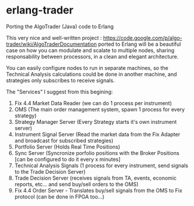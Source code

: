 erlang-trader
=============

Porting the AlgoTrader (Java) code to Erlang

This very nice and well-written project : https://code.google.com/p/algo-trader/wiki/AlgoTraderDocumentation ported to Erlang
will be a beautiful case on how you can modulate and scalate to multiple nodes, sharing responsability between processors,
in a clean and elegant architecture.

You can easily configure nodes to run in separate machines, so the Technical Analysis calculations could be done in another machine,
and strategies only subscribes to receive signals.

The "Services" I suggest from this begining:

1. Fix 4.4 Market Data Reader (we can do 1 process per instrument)
2. OMS (The main order management system, spawn 1 process for every strategy)
3. Strategy Manager Server (Every Strategy starts it's own instrument server)
4. Instrument Signal Server (Read the market data from the Fix Adapter and broadcast for subscribed strategies)
5. Portfolio Server (Holds Real Time Positions)
6. Sync Server (Syncronize porfolio positions with the Broker Positions [can be configured to do it every x minutes]
7. Technical Analysis Signals (1 process for every instrument, send signals to the Trade Decision Server)
8. Trade Decision Server (receives signals from TA, events, economic reports, etc... and send buy/sell orders to the OMS)
9. Fix 4.4 Order Server - Translates buy/sell signals from the OMS to Fix protocol (can be done in FPGA too...)

